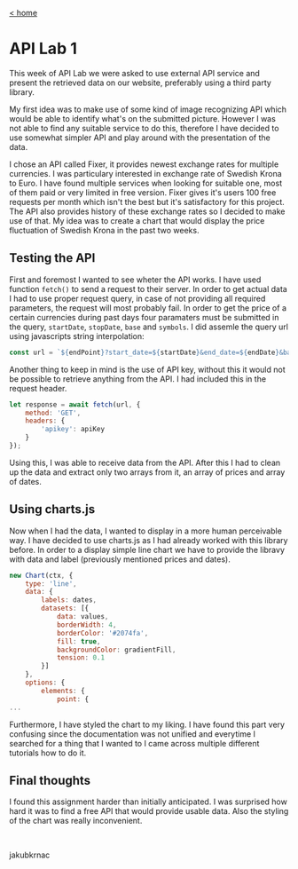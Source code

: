 [< home](https://github.com/jakubkrnac/api-lab)

# API Lab 1

This week of API Lab we were asked to use external API service and present the retrieved data on our website, preferably using a third party library.

My first idea was to make use of some kind of image recognizing API which would be able to identify what's on the submitted picture. However I was not able to find any suitable service to do this, therefore I have decided to use somewhat simpler API and play around with the presentation of the data.

I chose an API called Fixer, it provides newest exchange rates for multiple currencies. I was particulary interested in exchange rate of Swedish Krona to Euro. I have found multiple services when looking for suitable one, most of them paid or very limited in free version. Fixer gives it's users 100 free requests per month which isn't the best but it's satisfactory for this project. The API also provides history of these exchange rates so I decided to make use of that. My idea was to create a chart that would display the price fluctuation of Swedish Krona in the past two weeks.

## Testing the API

First and foremost I wanted to see wheter the API works. I have used function `fetch()` to send a request to their server. In order to get actual data I had to use proper request query, in case of not providing all required parameters, the request will most probably fail. In order to get the price of a certain currencies during past days four paramaters must be submitted in the query, `startDate`, `stopDate`, `base` and `symbols`. I did assemle the query url using javascripts string interpolation:
```javascript
const url = `${endPoint}?start_date=${startDate}&end_date=${endDate}&base=SEK&symbols=EUR`; 
```

Another thing to keep in mind is the use of API key, without this it would not be possible to retrieve anything from the API. I had included this in the request header.
```javascript
let response = await fetch(url, {
    method: 'GET',
    headers: {
        'apikey': apiKey
    }
});
```
Using this, I was able to receive data from the API. After this I had to clean up the data and extract only two arrays from it, an array of prices and array of dates.

## Using charts.js

Now when I had the data, I wanted to display in a more human perceivable way. I have decided to use charts.js as I had already worked with this library before. In order to a display simple line chart we have to provide the libravy with data and label (previously mentioned prices and dates).
```javascript
new Chart(ctx, {
    type: 'line',
    data: {
        labels: dates,
        datasets: [{
            data: values,
            borderWidth: 4,
            borderColor: '#2074fa',
            fill: true,
            backgroundColor: gradientFill,
            tension: 0.1
        }]
    },
    options: {
        elements: {
            point: {
...
```

Furthermore, I have styled the chart to my liking. I have found this part very confusing since the documentation was not unified and everytime I searched for a thing that I wanted to I came across multiple different tutorials how to do it.

## Final thoughts

I found this assignment harder than initially anticipated. I was surprised how hard it was to find a free API that would provide usable data. Also the styling of the chart was really inconvenient.

&nbsp;

jakubkrnac